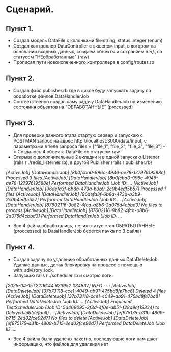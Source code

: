 # Сценарий.

## Пункт 1.
- Создал модель DataFile с колонками file:string, status:integer (enum)
- Создал контроллер DataController с экшеном input, в котором на основании входных данных, создаем объекты и сохраняем в БД со статусом "НЕобработанные" (raw)
- Прописал пути новоиспеченного контроллера в config/routes.rb

## Пункт 2.
- Создал файл publisher.rb где в цикле буду запускать задачу по обработке файлов DataHandlerJob
- Соответственно создал саму задачу DataHandlerJob по изменению состояния объектов на "ОБРАБОТАННЫЕ" (processed)

## Пункт 3.
- Для проверки данного этапа стартую сервер и запускаю с POSTMAN запрос на адрес http://localhost:3000/data/input, с параметрами в теле запроса files = ["file_1", "file_2", "file_3", "file_3"] -> Создалось 4 объекта DataFile со статусом raw
- Открываю дополнительные 2 вкладки и в одной запускаю Listener (rails r ./redis_listerner.rb), в другой Publisher (rails r publisher.rb)

*[ActiveJob] [DataHandlerJob] [8b0fcba0-996c-4946-ae78-12797619588e] Processed 3 files*
*[ActiveJob] [DataHandlerJob] [8b0fcba0-996c-4946-ae78-12797619588e] Performed DataHandlerJob (Job ID: ...*
*[ActiveJob] [DataHandlerJob] [96defa3f-6b8a-473a-b3b9-2c0b4edf5b57] Processed 1 files*
*[ActiveJob] [DataHandlerJob] [96defa3f-6b8a-473a-b3b9-2c0b4edf5b57] Performed DataHandlerJob (Job ID: ...*
*[ActiveJob] [DataHandlerJob] [87602116-9b82-4fca-a8b6-2a075d4cbbd3] No files to process*
*[ActiveJob] [DataHandlerJob] [87602116-9b82-4fca-a8b6-2a075d4cbbd3] Performed DataHandlerJob (Job ID: ...*

- Все 4 файла обработались, т.е. их статус стал ОБРАТБОТАННЫЕ (proccessed) (в DataHandlerJob берется пачка по 3 файла)

## Пункт 4.
- Создал задачу по удалению обработанных данных DataDeleteJob. Удаляю данные, делая блокировку на процесс с помощью with_advisory_lock.
- Запускаю rails r ./scheduler.rb и смотрю логи:

*[2025-04-15T22:16:44.623952 #34837]  INFO -- : [ActiveJob] [DataDeleteJob] [37b73118-cce1-4049-ab91-475bd8fe7bc8] Deleted 4 files*
*[ActiveJob] [DataDeleteJob] [37b73118-cce1-4049-ab91-475bd8fe7bc8] Performed DataDeleteJob (Job ID: ...*
*[ActiveJob] Enqueued TestSchedulerJob (Job ID: 5a469095-3f3d-4f0e-ab51-f28a9ef19334) to DelayedJob(default)*
*...*
*[ActiveJob] [DataDeleteJob] [ef975175-a31b-4809-b715-2ed02fce92d7] No files to delete*
*[ActiveJob] [DataDeleteJob] [ef975175-a31b-4809-b715-2ed02fce92d7] Performed DataDeleteJob (Job ID: ...*

- Все 4 файла были удалены пакетно, последующие логи нам дают информацию, что файлов для удаления нет
